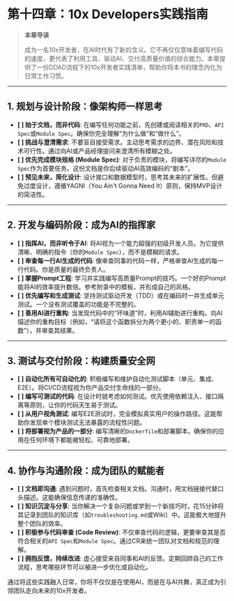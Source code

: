 # 第十四章：10x Developers实践指南

> **本章导读**
>
> 成为一名10x开发者，在AI时代有了新的含义。它不再仅仅意味着编写代码的速度，更代表了利用工具、驱动AI、交付高质量价值的综合能力。本章提供了一份DDAD流程下的10x开发者实践清单，帮助你将本书的理念内化为日常工作习惯。

---

## 1. 规划与设计阶段：像架构师一样思考

- **[ ] 始于文档，而非代码**: 在编写任何功能之前，先创建或阅读相关的`PRD`、`API Spec`或`Module Spec`。确保你完全理解“为什么做”和“做什么”。
- **[ ] 挑战与澄清需求**: 不要盲目接受需求。主动思考需求的边界、潜在风险和技术可行性。通过向AI或产品经理提问来澄清所有模糊之处。
- **[ ] 优先完成模块规格 (Module Spec)**: 对于负责的模块，将编写详尽的`Module Spec`作为首要任务。这份文档是你后续驱动AI高效编码的“剧本”。
- **[ ] 预见未来，简化设计**: 设计接口和数据模型时，思考其未来的扩展性。但避免过度设计，遵循YAGNI（You Ain't Gonna Need It）原则，保持MVP设计的简洁性。

---

## 2. 开发与编码阶段：成为AI的指挥家

- **[ ] 指挥AI，而非听令于AI**: 将AI视为一个能力超强的初级开发人员。为它提供清晰、明确的指令（你的`Module Spec`），而不是模糊的请求。
- **[ ] 审查每一行AI生成的代码**: 像审查同事的代码一样，严格审查AI生成的每一行代码。你是质量的最终负责人。
- **[ ] 掌握Prompt工程**: 学习并实践编写高质量Prompt的技巧。一个好的Prompt能将AI的效率提升数倍。参考附录中的模板，并形成自己的风格。
- **[ ] 优先编写和生成测试**: 坚持测试驱动开发（TDD）或在编码时一并生成单元测试。一个没有测试覆盖的功能是不完整的。
- **[ ] 善用AI进行重构**: 当发现代码中的“坏味道”时，利用AI辅助进行重构。向AI描述你的重构目标（例如，“请将这个函数拆分为两个更小的、职责单一的函数”），并审查其结果。

---

## 3. 测试与交付阶段：构建质量安全网

- **[ ] 自动化所有可自动化的**: 积极编写和维护自动化测试脚本（单元、集成、E2E）。将CI/CD流程视为你产品交付生命线的一部分。
- **[ ] 编写可测试的代码**: 在设计时就考虑如何测试。优先使用依赖注入、接口隔离等原则，让你的代码天生易于测试。
- **[ ] 从用户视角测试**: 编写E2E测试时，完全模拟真实用户的操作路径。这能帮助你发现单个模块测试无法暴露的流程性问题。
- **[ ] 将部署视为产品的一部分**: 编写清晰的`Dockerfile`和部署脚本。确保你的应用在任何环境下都能被轻松、可靠地部署。

---

## 4. 协作与沟通阶段：成为团队的赋能者

- **[ ] 文档即沟通**: 遇到问题时，首先检查相关文档。沟通时，用文档链接代替口头描述。这能确保信息传递的准确性。
- **[ ] 知识沉淀与分享**: 当你解决一个复杂问题或学到一个新技巧时，花15分钟将其记录到团队的知识库（如`troubleshooting.md`或Wiki）中。这能极大地提升整个团队的效率。
- **[ ] 积极参与代码审查 (Code Review)**: 不仅审查代码的逻辑，更要审查其是否符合相关的`API Spec`和`Module Spec`。通过CR来统一团队对文档和规范的理解。
- **[ ] 拥抱反馈，持续改进**: 虚心接受来自同事和AI的反馈。定期回顾自己的工作流程，思考哪些环节可以被进一步优化或自动化。

通过将这些实践融入日常，你将不仅仅是在使用AI，而是在与AI共舞，真正成为引领团队走向未来的10x开发者。